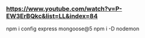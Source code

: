 ### https://www.youtube.com/watch?v=P-EW3ErBQkc&list=LL&index=84

npm i config express mongoose@5
npm i -D nodemon